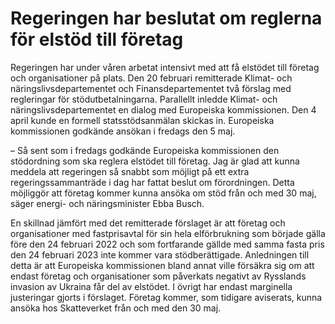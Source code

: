 # Regeringen har beslutat om reglerna för elstöd till företag

Regeringen har under våren arbetat intensivt med att få elstödet till företag och organisationer på plats. Den 20 februari remitterade Klimat\- och näringslivsdepartementet och Finansdepartementet två förslag med regleringar för stödutbetalningarna. Parallellt inledde Klimat\- och näringslivsdepartementet en dialog med Europeiska kommissionen. Den 4 april kunde en formell statsstödsanmälan skickas in. Europeiska kommissionen godkände ansökan i fredags den 5 maj.

– Så sent som i fredags godkände Europeiska kommissionen den stödordning som ska reglera elstödet till företag. Jag är glad att kunna meddela att regeringen så snabbt som möjligt på ett extra regeringssammanträde i dag har fattat beslut om förordningen. Detta möjliggör att företag kommer kunna ansöka om stöd från och med 30 maj, säger energi\- och näringsminister Ebba Busch.

En skillnad jämfört med det remitterade förslaget är att företag och organisationer med fastprisavtal för sin hela elförbrukning som började gälla före den 24 februari 2022 och som fortfarande gällde med samma fasta pris den 24 februari 2023 inte kommer vara stödberättigade. Anledningen till detta är att Europeiska kommissionen bland annat ville försäkra sig om att endast företag och organisationer som påverkats negativt av Rysslands invasion av Ukraina får del av elstödet. I övrigt har endast marginella justeringar gjorts i förslaget. Företag kommer, som tidigare aviserats, kunna ansöka hos Skatteverket från och med den 30 maj.
